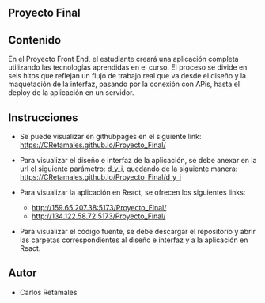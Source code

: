 ## Proyecto Final

## __Contenido__

En el Proyecto Front End, el estudiante creará una
aplicación completa utilizando las tecnologías
aprendidas en el curso. El proceso se divide en seis
hitos que reflejan un flujo de trabajo real que va
desde el diseño y la maquetación de la interfaz,
pasando por la conexión con APis, hasta el deploy de
la aplicación en un servidor. 

## __Instrucciones__

- Se puede visualizar en githubpages en el siguiente link: https://CRetamales.github.io/Proyecto_Final/

- Para visualizar el diseño e interfaz de la aplicación, se debe anexar en la url el siguiente parámetro: d_y_i, quedando de la siguiente manera: https://CRetamales.github.io/Proyecto_Final/d_y_i

- Para visualizar la aplicación en React, se ofrecen los siguientes links:

    - http://159.65.207.38:5173/Proyecto_Final/
    - http://134.122.58.72:5173/Proyecto_Final/

- Para visualizar el código fuente, se debe descargar el repositorio y abrir las carpetas correspondientes al diseño e interfaz y a la aplicación en React.

## __Autor__

- Carlos Retamales
